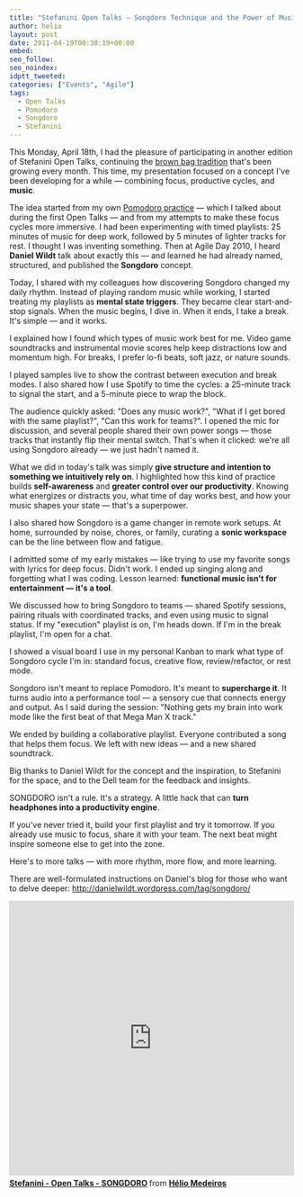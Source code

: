 ```yaml
---
title: "Stefanini Open Talks – Songdoro Technique and the Power of Music for Focus"
author: helio
layout: post
date: 2011-04-19T00:38:19+00:00
embed:
seo_follow:
seo_noindex:
idptt_tweeted:
categories: ["Events", "Agile"]
tags:
  - Open Talks
  - Pomodoro
  - Songdoro
  - Stefanini
---
```


This Monday, April 18th, I had the pleasure of participating in another edition of Stefanini Open Talks, continuing the [brown bag tradition][1] that's been growing every month. This time, my presentation focused on a concept I've been developing for a while — combining focus, productive cycles, and **music**.

The idea started from my own [Pomodoro practice][2] — which I talked about during the first Open Talks — and from my attempts to make these focus cycles more immersive. I had been experimenting with timed playlists: 25 minutes of music for deep work, followed by 5 minutes of lighter tracks for rest. I thought I was inventing something. Then at Agile Day 2010, I heard **Daniel Wildt** talk about exactly this — and learned he had already named, structured, and published the **Songdoro** concept.

Today, I shared with my colleagues how discovering Songdoro changed my daily rhythm. Instead of playing random music while working, I started treating my playlists as **mental state triggers**. They became clear start-and-stop signals. When the music begins, I dive in. When it ends, I take a break. It's simple — and it works.

I explained how I found which types of music work best for me. Video game soundtracks and instrumental movie scores help keep distractions low and momentum high. For breaks, I prefer lo-fi beats, soft jazz, or nature sounds.

I played samples live to show the contrast between execution and break modes. I also shared how I use Spotify to time the cycles: a 25-minute track to signal the start, and a 5-minute piece to wrap the block.

The audience quickly asked: "Does any music work?", "What if I get bored with the same playlist?", "Can this work for teams?". I opened the mic for discussion, and several people shared their own power songs — those tracks that instantly flip their mental switch. That's when it clicked: we're all using Songdoro already — we just hadn't named it.

What we did in today's talk was simply **give structure and intention to something we intuitively rely on**. I highlighted how this kind of practice builds **self-awareness** and **greater control over our productivity**. Knowing what energizes or distracts you, what time of day works best, and how your music shapes your state — that's a superpower.

I also shared how Songdoro is a game changer in remote work setups. At home, surrounded by noise, chores, or family, curating a **sonic workspace** can be the line between flow and fatigue.

I admitted some of my early mistakes — like trying to use my favorite songs with lyrics for deep focus. Didn't work. I ended up singing along and forgetting what I was coding. Lesson learned: **functional music isn't for entertainment — it's a tool**.

We discussed how to bring Songdoro to teams — shared Spotify sessions, pairing rituals with coordinated tracks, and even using music to signal status. If my "execution" playlist is on, I'm heads down. If I'm in the break playlist, I'm open for a chat.

I showed a visual board I use in my personal Kanban to mark what type of Songdoro cycle I'm in: standard focus, creative flow, review/refactor, or rest mode.

Songdoro isn't meant to replace Pomodoro. It's meant to **supercharge it**. It turns audio into a performance tool — a sensory cue that connects energy and output. As I said during the session: "Nothing gets my brain into work mode like the first beat of that Mega Man X track."

We ended by building a collaborative playlist. Everyone contributed a song that helps them focus. We left with new ideas — and a new shared soundtrack.

Big thanks to Daniel Wildt for the concept and the inspiration, to Stefanini for the space, and to the Dell team for the feedback and insights.

SONGDORO isn't a rule. It's a strategy. A little hack that can **turn headphones into a productivity engine**.

If you've never tried it, build your first playlist and try it tomorrow. If you already use music to focus, share it with your team. The next beat might inspire someone else to get into the zone.

Here's to more talks — with more rhythm, more flow, and more learning.

There are well-formulated instructions on Daniel's blog for those who want to delve deeper: <http://danielwildt.wordpress.com/tag/songdoro/>

<iframe src="https://www.slideshare.net/slideshow/embed_code/key/uCHchZgOhzD8it?startSlide=1" width="597" height="486" frameborder="0" marginwidth="0" marginheight="0" scrolling="no" style="border:1px solid #CCC; border-width:1px; margin-bottom:5px;max-width: 100%;" allowfullscreen></iframe> <div style="margin-bottom:5px"><strong> <a href="https://pt.slideshare.net/slideshow/stefanini-open-talks-songdoro-7669335/7669335" title="Stefanini - Open Talks - SONGDORO" target="_blank">Stefanini - Open Talks - SONGDORO</a> </strong> from <strong> <a href="https://www.slideshare.net/heliomedeiros" target="_blank">Hélio Medeiros</a> </strong></div>

[1]: http://en.wikipedia.org/wiki/Brown_bag_seminars "Brown bags seminars"
[2]: /2011/01/13/stefanini-open-talks-pomodoro-technique/ "POMODORO"
